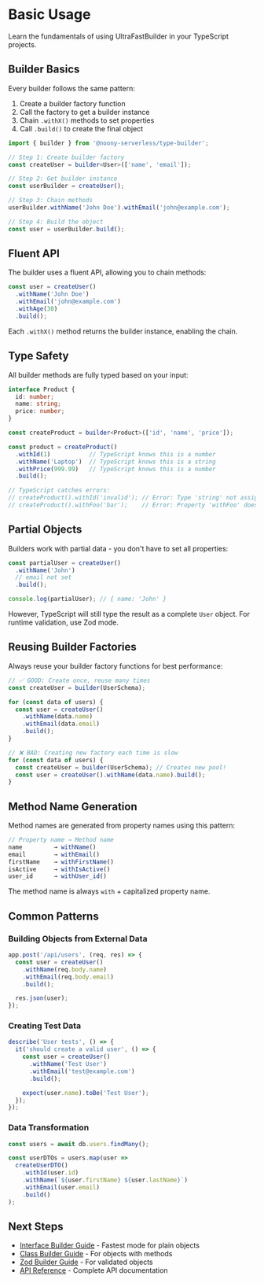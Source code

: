# Basic Usage

Learn the fundamentals of using UltraFastBuilder in your TypeScript projects.

## Builder Basics

Every builder follows the same pattern:

1. Create a builder factory function
2. Call the factory to get a builder instance
3. Chain `.withX()` methods to set properties
4. Call `.build()` to create the final object

```typescript
import { builder } from '@noony-serverless/type-builder';

// Step 1: Create builder factory
const createUser = builder<User>(['name', 'email']);

// Step 2: Get builder instance
const userBuilder = createUser();

// Step 3: Chain methods
userBuilder.withName('John Doe').withEmail('john@example.com');

// Step 4: Build the object
const user = userBuilder.build();
```

## Fluent API

The builder uses a fluent API, allowing you to chain methods:

```typescript
const user = createUser()
  .withName('John Doe')
  .withEmail('john@example.com')
  .withAge(30)
  .build();
```

Each `.withX()` method returns the builder instance, enabling the chain.

## Type Safety

All builder methods are fully typed based on your input:

```typescript
interface Product {
  id: number;
  name: string;
  price: number;
}

const createProduct = builder<Product>(['id', 'name', 'price']);

const product = createProduct()
  .withId(1)           // TypeScript knows this is a number
  .withName('Laptop')  // TypeScript knows this is a string
  .withPrice(999.99)   // TypeScript knows this is a number
  .build();

// TypeScript catches errors:
// createProduct().withId('invalid'); // Error: Type 'string' not assignable to 'number'
// createProduct().withFoo('bar');    // Error: Property 'withFoo' does not exist
```

## Partial Objects

Builders work with partial data - you don't have to set all properties:

```typescript
const partialUser = createUser()
  .withName('John')
  // email not set
  .build();

console.log(partialUser); // { name: 'John' }
```

However, TypeScript will still type the result as a complete `User` object. For runtime validation, use Zod mode.

## Reusing Builder Factories

Always reuse your builder factory functions for best performance:

```typescript
// ✅ GOOD: Create once, reuse many times
const createUser = builder(UserSchema);

for (const data of users) {
  const user = createUser()
    .withName(data.name)
    .withEmail(data.email)
    .build();
}

// ❌ BAD: Creating new factory each time is slow
for (const data of users) {
  const createUser = builder(UserSchema); // Creates new pool!
  const user = createUser().withName(data.name).build();
}
```

## Method Name Generation

Method names are generated from property names using this pattern:

```typescript
// Property name → Method name
name         → withName()
email        → withEmail()
firstName    → withFirstName()
isActive     → withIsActive()
user_id      → withUser_id()
```

The method name is always `with` + capitalized property name.

## Common Patterns

### Building Objects from External Data

```typescript
app.post('/api/users', (req, res) => {
  const user = createUser()
    .withName(req.body.name)
    .withEmail(req.body.email)
    .build();

  res.json(user);
});
```

### Creating Test Data

```typescript
describe('User tests', () => {
  it('should create a valid user', () => {
    const user = createUser()
      .withName('Test User')
      .withEmail('test@example.com')
      .build();

    expect(user.name).toBe('Test User');
  });
});
```

### Data Transformation

```typescript
const users = await db.users.findMany();

const userDTOs = users.map(user =>
  createUserDTO()
    .withId(user.id)
    .withName(`${user.firstName} ${user.lastName}`)
    .withEmail(user.email)
    .build()
);
```

## Next Steps

- [Interface Builder Guide](../guides/interface-builder.md) - Fastest mode for plain objects
- [Class Builder Guide](../guides/class-builder.md) - For objects with methods
- [Zod Builder Guide](../guides/zod-builder.md) - For validated objects
- [API Reference](../api/core-functions.md) - Complete API documentation
